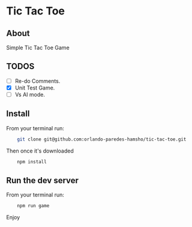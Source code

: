 # Tic Tac Toe

## About ##

Simple Tic Tac Toe Game

## TODOS ##

- [ ] Re-do Comments.
- [x] Unit Test Game.
- [ ] Vs AI mode.

## Install ##

From your terminal run:

```bash
    git clone git@github.com:orlando-paredes-hamsho/tic-tac-toe.git
```

Then once it's downloaded

```bash
    npm install
```

## Run the dev server ##

From your terminal run:

```bash
    npm run game 
```

Enjoy
